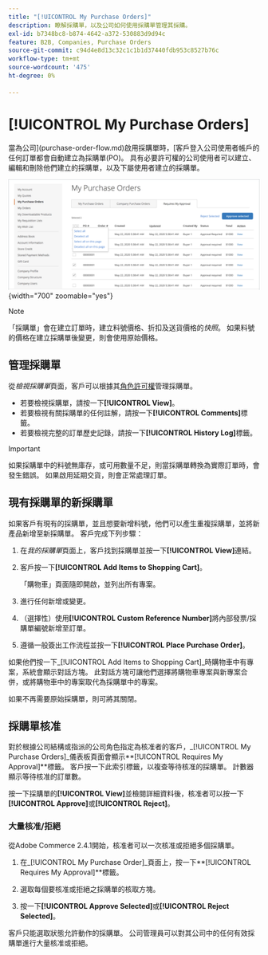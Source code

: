 ```yaml
---
title: "[!UICONTROL My Purchase Orders]"
description: 瞭解採購單，以及公司如何使用採購單管理其採購。
exl-id: b7348bc8-b874-4642-a372-530883d9d94c
feature: B2B, Companies, Purchase Orders
source-git-commit: c94d4e8d13c32c1c1b1d37440fdb953c8527b76c
workflow-type: tm+mt
source-wordcount: '475'
ht-degree: 0%

---
```


# [!UICONTROL My Purchase Orders]

當為公司](purchase-order-flow.md)啟用採購單時，[客戶登入公司使用者帳戶的任何訂單都會自動建立為採購單(PO)。 具有必要許可權的公司使用者可以建立、編輯和刪除他們建立的採購單，以及下屬使用者建立的採購單。

![我的採購單](./assets/account-dashboard-my-purchase-orders.png){width="700" zoomable="yes"}

>[!NOTE]
>
>「採購單」會在建立訂單時，建立料號價格、折扣及送貨價格的&#x200B;_快照_。 如果料號的價格在建立採購單後變更，則會使用原始價格。

## 管理採購單

從&#x200B;_檢視採購單_&#x200B;頁面，客戶可以根據其[角色許可權](account-company-roles-permissions.md)管理採購單。

- 若要檢視採購單，請按一下&#x200B;**[!UICONTROL View]**。
- 若要檢視有關採購單的任何註解，請按一下&#x200B;**[!UICONTROL Comments]**&#x200B;標籤。
- 若要檢視完整的訂單歷史記錄，請按一下&#x200B;**[!UICONTROL History Log]**&#x200B;標籤。

>[!IMPORTANT]
>
>如果採購單中的料號無庫存，或可用數量不足，則當採購單轉換為實際訂單時，會發生錯誤。 如果啟用延期交貨，則會正常處理訂單。

## 現有採購單的新採購單

如果客戶有現有的採購單，並且想要新增料號，他們可以產生重複採購單，並將新產品新增至新採購單。 客戶完成下列步驟：

1. 在&#x200B;_我的採購單_&#x200B;頁面上，客戶找到採購單並按一下&#x200B;**[!UICONTROL View]**&#x200B;連結。

1. 客戶按一下&#x200B;**[!UICONTROL Add Items to Shopping Cart]**。

   「購物車」頁面隨即開啟，並列出所有專案。

1. 進行任何新增或變更。

1. （選擇性）使用&#x200B;**[!UICONTROL Custom Reference Number]**&#x200B;將內部發票/採購單編號新增至訂單。

1. 遵循一般簽出工作流程並按一下&#x200B;**[!UICONTROL Place Purchase Order]**。

如果他們按一下&#x200B;_[!UICONTROL Add Items to Shopping Cart]_時購物車中有專案，系統會顯示對話方塊。 此對話方塊可讓他們選擇將購物車專案與新專案合併，或將購物車中的專案取代為採購單中的專案。

如果不再需要原始採購單，則可將其關閉。

## 採購單核准

對於根據公司結構或指派的公司角色指定為核准者的客戶，_[!UICONTROL My Purchase Orders]_儀表板頁面會顯示&#x200B;**[!UICONTROL Requires My Approval]**標籤。 客戶按一下此索引標籤，以複查等待核准的採購單。 計數器顯示等待核准的訂單數。

按一下採購單的&#x200B;**[!UICONTROL View]**&#x200B;並檢閱詳細資料後，核准者可以按一下&#x200B;**[!UICONTROL Approve]**&#x200B;或&#x200B;**[!UICONTROL Reject]**。

### 大量核准/拒絕

從Adobe Commerce 2.4.1開始，核准者可以一次核准或拒絕多個採購單。

1. 在&#x200B;_[!UICONTROL My Purchase Order]_頁面上，按一下&#x200B;**[!UICONTROL Requires My Approval]**標籤。

1. 選取每個要核准或拒絕之採購單的核取方塊。

1. 按一下&#x200B;**[!UICONTROL Approve Selected]**&#x200B;或&#x200B;**[!UICONTROL Reject Selected]**。

客戶只能選取狀態允許動作的採購單。 公司管理員可以對其公司中的任何有效採購單進行大量核准或拒絕。

